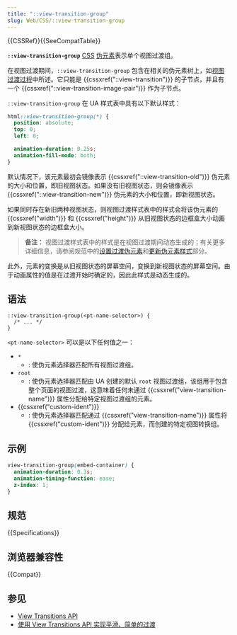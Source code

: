 ```yaml
---
title: "::view-transition-group"
slug: Web/CSS/::view-transition-group
---
```


{{CSSRef}}{{SeeCompatTable}}

**`::view-transition-group`** [CSS](/zh-CN/docs/Web/CSS) [伪元素](/zh-CN/docs/Web/CSS/Pseudo-elements)表示单个视图过渡组。

在视图过渡期间，`::view-transition-group` 包含在相关的伪元素树上，如[视图过渡过程](/zh-CN/docs/Web/API/View_Transitions_API#视图过渡过程)中所述。它只能是 {{cssxref("::view-transition")}} 的子节点，并且有一个 {{cssxref("::view-transition-image-pair")}} 作为子节点。

`::view-transition-group` 在 UA 样式表中具有以下默认样式：

```css
html::view-transition-group(*) {
  position: absolute;
  top: 0;
  left: 0;

  animation-duration: 0.25s;
  animation-fill-mode: both;
}
```

默认情况下，该元素最初会镜像表示 {{cssxref("::view-transition-old")}} 伪元素的大小和位置，即旧视图状态。如果没有旧视图状态，则会镜像表示 {{cssxref("::view-transition-new")}} 伪元素的大小和位置，即新视图状态。

如果同时存在新旧两种视图状态，则视图过渡样式表中的样式会将该伪元素的 {{cssxref("width")}} 和 {{cssxref("height")}} 从旧视图状态的边框盒大小动画到新视图状态的边框盒大小。

> **备注：** 视图过渡样式表中的样式是在视图过渡期间动态生成的；有关更多详细信息，请参阅规范中的[设置过渡伪元素](https://drafts.csswg.org/css-view-transitions-1/#setup-transition-pseudo-elements)和[更新伪元素样式](https://drafts.csswg.org/css-view-transitions-1/#update-pseudo-element-styles)部分。

此外，元素的变换是从旧视图状态的屏幕空间，变换到新视图状态的屏幕空间。由于动画属性的值是在过渡开始时确定的，因此此样式是动态生成的。

## 语法

```css-nolint
::view-transition-group(<pt-name-selector>) {
  /* ... */
}
```

`<pt-name-selector>` 可以是以下任何值之一：

- `*`
  - : 使伪元素选择器匹配所有视图过渡组。
- `root`
  - : 使伪元素选择器匹配由 UA 创建的默认 `root` 视图过渡组，该组用于包含整个页面的视图过渡，这意味着任何未通过 {{cssxref("view-transition-name")}} 属性分配给特定视图过渡组的元素。
- {{cssxref("custom-ident")}}
  - : 使伪元素选择器匹配通过 {{cssxref("view-transition-name")}} 属性将 {{cssxref("custom-ident")}} 分配给元素，而创建的特定视图转换组。

## 示例

```css
view-transition-group(embed-container) {
  animation-duration: 0.3s;
  animation-timing-function: ease;
  z-index: 1;
}
```

## 规范

{{Specifications}}

## 浏览器兼容性

{{Compat}}

## 参见

- [View Transitions API](/zh-CN/docs/Web/API/View_Transitions_API)
- [使用 View Transitions API 实现平滑、简单的过渡](https://developer.chrome.com/docs/web-platform/view-transitions/)
